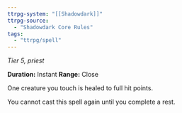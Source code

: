 ```yaml
---
ttrpg-system: "[[Shadowdark]]"
ttrpg-source: 
  - "Shadowdark Core Rules"
tags:
  - "ttrpg/spell"
---
```

*Tier 5, priest*

**Duration:** Instant
**Range:** Close

One creature you touch is healed to full hit points.

You cannot cast this spell again until you complete a rest.


